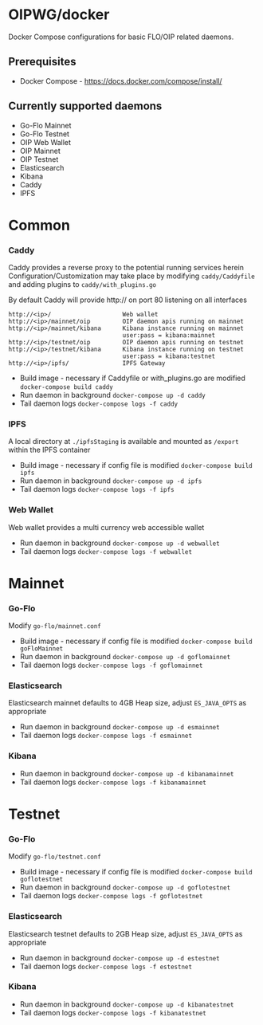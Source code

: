 # OIPWG/docker

Docker Compose configurations for basic FLO/OIP related daemons.


## Prerequisites
- Docker Compose - https://docs.docker.com/compose/install/


## Currently supported daemons
- Go-Flo Mainnet
- Go-Flo Testnet
- OIP Web Wallet
- OIP Mainnet
- OIP Testnet
- Elasticsearch
- Kibana
- Caddy
- IPFS

# Common


### Caddy
Caddy provides a reverse proxy to the potential running services herein  
Configuration/Customization may take place by modifying `caddy/Caddyfile` and adding plugins to `caddy/with_plugins.go`

By default Caddy will provide http:// on port 80 listening on all interfaces

```
http://<ip>/                    Web wallet
http://<ip>/mainnet/oip         OIP daemon apis running on mainnet
http://<ip>/mainnet/kibana      Kibana instance running on mainnet
                                user:pass = kibana:mainnet
http://<ip>/testnet/oip         OIP daemon apis running on testnet
http://<ip>/testnet/kibana      Kibana instance running on testnet
                                user:pass = kibana:testnet
http://<ip>/ipfs/               IPFS Gateway
```

- Build image - necessary if Caddyfile or with_plugins.go are modified `docker-compose build caddy`
- Run daemon in background `docker-compose up -d caddy`
- Tail daemon logs `docker-compose logs -f caddy`



### IPFS
A local directory at `./ipfsStaging` is available and mounted as `/export` within the IPFS container

- Build image - necessary if config file is modified `docker-compose build ipfs`
- Run daemon in background `docker-compose up -d ipfs`
- Tail daemon logs `docker-compose logs -f ipfs`


### Web Wallet
Web wallet provides a multi currency web accessible wallet

- Run daemon in background `docker-compose up -d webwallet`
- Tail daemon logs `docker-compose logs -f webwallet`



# Mainnet


### Go-Flo
Modify `go-flo/mainnet.conf`

- Build image - necessary if config file is modified `docker-compose build goFloMainnet`
- Run daemon in background `docker-compose up -d goflomainnet`
- Tail daemon logs `docker-compose logs -f goflomainnet`


### Elasticsearch
Elasticsearch mainnet defaults to 4GB Heap size, adjust `ES_JAVA_OPTS` as appropriate

- Run daemon in background `docker-compose up -d esmainnet`
- Tail daemon logs `docker-compose logs -f esmainnet`


### Kibana

- Run daemon in background `docker-compose up -d kibanamainnet`
- Tail daemon logs `docker-compose logs -f kibanamainnet`



# Testnet


### Go-Flo
Modify `go-flo/testnet.conf`

- Build image - necessary if config file is modified `docker-compose build goflotestnet`
- Run daemon in background `docker-compose up -d goflotestnet`
- Tail daemon logs `docker-compose logs -f goflotestnet`


### Elasticsearch
Elasticsearch testnet defaults to 2GB Heap size, adjust `ES_JAVA_OPTS` as appropriate

- Run daemon in background `docker-compose up -d estestnet`
- Tail daemon logs `docker-compose logs -f estestnet`


### Kibana

- Run daemon in background `docker-compose up -d kibanatestnet`
- Tail daemon logs `docker-compose logs -f kibanatestnet`

